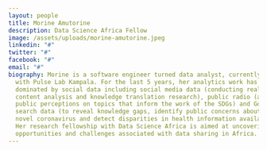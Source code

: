 ```yaml
---
layout: people
title: Morine Amutorine
description: Data Science Africa Fellow
image: /assets/uploads/morine-amutorine.jpeg
linkedin: "#"
twitter: "#"
facebook: "#"
email: "#"
biography: Morine is a software engineer turned data analyst, currently working
  with Pulse Lab Kampala. For the last 5 years, her analytics work has been
  dominated by social data including social media data (conducting real-time
  content analysis and knowledge translation research), public radio (analysing
  public perceptions on topics that inform the work of the SDGs) and Google
  search data (to reveal knowledge gaps, identify public concerns about the
  novel coronavirus and detect disparities in health information availability).
  Her research fellowship with Data Science Africa is aimed at uncovering
  opportunities and challenges associated with data sharing in Africa.
---
```

